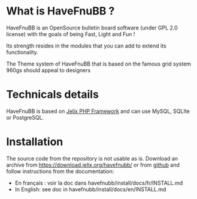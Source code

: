 # What is HaveFnuBB ?

HaveFnuBB is an OpenSource bulletin board software (under GPL 2.0 license) 
with the goals of being Fast, Light and Fun !

Its strength resides in the modules that you can add to extend its 
functionality.

The Theme system of HaveFnuBB that is based on the famous grid system 960gs 
should appeal to designers

# Technicals details 

HaveFnuBB is based on [Jelix PHP Framework](https://jelix.org) and can use 
MySQL, SQLIte or PostgreSQL.

# Installation

The source code from the repository is not usable as is. Download an archive 
from https://download.jelix.org/havefnubb/ or from [github](https://github.com/havefnubb/havefnubb/releases)
and follow instructions from the documentation: 

- En français : voir la doc dans havefnubb/install/docs/fr/INSTALL.md
- In English: see doc in havefnubb/install/docs/en/INSTALL.md

